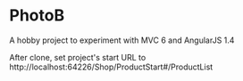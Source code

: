 # PhotoB
A hobby project to experiment with MVC 6 and AngularJS 1.4

After clone, set project's start URL to http://localhost:64226/Shop/ProductStart#/ProductList

